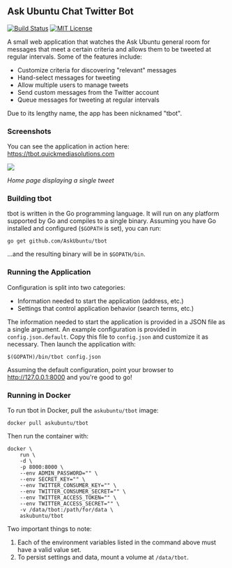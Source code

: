 ## Ask Ubuntu Chat Twitter Bot

[![Build Status](https://travis-ci.org/AskUbuntu/tbot.svg)](https://travis-ci.org/AskUbuntu/tbot)
[![MIT License](http://img.shields.io/badge/license-MIT-9370d8.svg?style=flat)](http://opensource.org/licenses/MIT)

A small web application that watches the Ask Ubuntu general room for messages that meet a certain criteria and allows them to be tweeted at regular intervals. Some of the features include:

- Customize criteria for discovering "relevant" messages
- Hand-select messages for tweeting
- Allow multiple users to manage tweets
- Send custom messages from the Twitter account
- Queue messages for tweeting at regular intervals

Due to its lengthy name, the app has been nicknamed "tbot".

### Screenshots

You can see the application in action here:
https://tbot.quickmediasolutions.com

![](http://i.stack.imgur.com/sdCmW.png)

*Home page displaying a single tweet*

### Building tbot

tbot is written in the Go programming language. It will run on any platform supported by Go and compiles to a single binary. Assuming you have Go installed and configured (`$GOPATH` is set), you can run:

    go get github.com/AskUbuntu/tbot

...and the resulting binary will be in `$GOPATH/bin`.

### Running the Application

Configuration is split into two categories:

- Information needed to start the application (address, etc.)
- Settings that control application behavior (search terms, etc.)

The information needed to start the application is provided in a JSON file as a single argument. An example configuration is provided in `config.json.default`. Copy this file to `config.json` and customize it as necessary. Then launch the application with:

    $(GOPATH)/bin/tbot config.json

Assuming the default configuration, point your browser to http://127.0.0.1:8000 and you're good to go!

### Running in Docker

To run tbot in Docker, pull the `askubuntu/tbot` image:

    docker pull askubuntu/tbot

Then run the container with:

    docker \
        run \
        -d \
        -p 8000:8000 \
        --env ADMIN_PASSWORD="" \
        --env SECRET_KEY="" \
        --env TWITTER_CONSUMER_KEY="" \
        --env TWITTER_CONSUMER_SECRET="" \
        --env TWITTER_ACCESS_TOKEN="" \
        --env TWITTER_ACCESS_SECRET="" \
        -v /data/tbot:/path/for/data \
        askubuntu/tbot

Two important things to note:

1. Each of the environment variables listed in the command above must have a valid value set.
2. To persist settings and data, mount a volume at `/data/tbot`.

